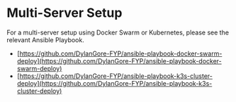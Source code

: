 # Multi-Server Setup

For a multi-server setup using Docker Swarm or Kubernetes, please see the relevant Ansible Playbook.

- [https://github.com/DylanGore-FYP/ansible-playbook-docker-swarm-deploy](https://github.com/DylanGore-FYP/ansible-playbook-docker-swarm-deploy)
- [https://github.com/DylanGore-FYP/ansible-playbook-k3s-cluster-deploy](https://github.com/DylanGore-FYP/ansible-playbook-k3s-cluster-deploy)
